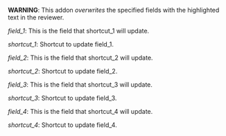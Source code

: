 **WARNING**: This addon *overwrites* the specified fields with the highlighted text in the reviewer. 

*field_1*: This is the field that shortcut_1 will update.

*shortcut_1*: Shortcut to update field_1.

*field_2*: This is the field that shortcut_2 will update.

*shortcut_2*: Shortcut to update field_2.

*field_3*: This is the field that shortcut_3 will update.

*shortcut_3*: Shortcut to update field_3.

*field_4*: This is the field that shortcut_4 will update.

*shortcut_4*: Shortcut to update field_4.
